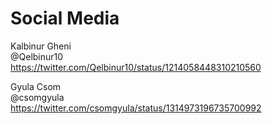 # Social Media

Kalbinur Gheni   
@Qelbinur10  
https://twitter.com/Qelbinur10/status/1214058448310210560

Gyula Csom  
@csomgyula  
https://twitter.com/csomgyula/status/1314973196735700992
